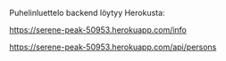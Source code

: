 Puhelinluettelo backend löytyy Herokusta:

https://serene-peak-50953.herokuapp.com/info

https://serene-peak-50953.herokuapp.com/api/persons



